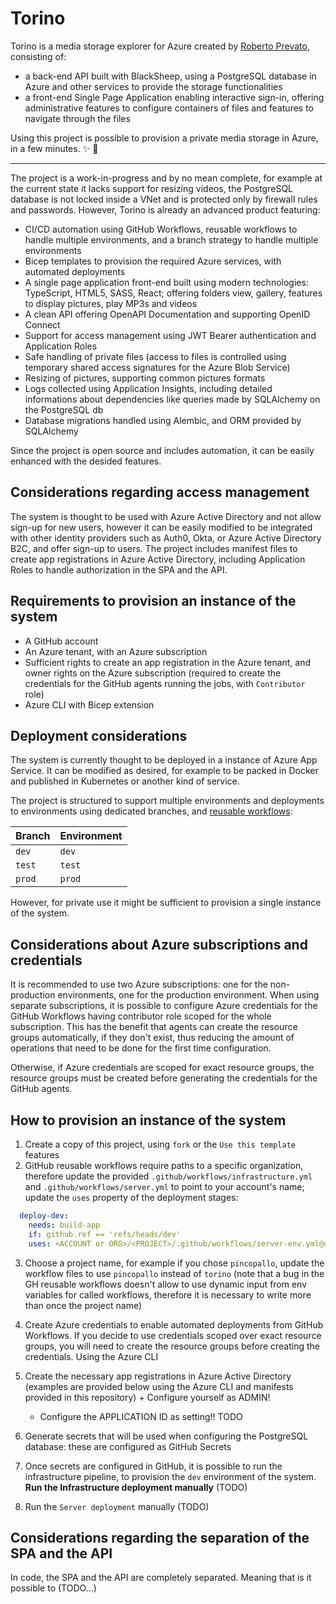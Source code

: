# Torino
Torino is a media storage explorer for Azure created by [Roberto Prevato](https://github.com/RobertoPrevato),
consisting of:

* a back-end API built with BlackSheep, using a PostgreSQL database in Azure
  and other services to provide the storage functionalities
* a front-end Single Page Application enabling interactive sign-in, offering
  administrative features to configure containers of files and features to
  navigate through the files

Using this project is possible to provision a private media storage in Azure,
in a few minutes. :sparkles: :cake:

---

The project is a work-in-progress and by no mean complete, for example at the
current state it lacks support for resizing videos, the PostgreSQL database is
not locked inside a VNet and is protected only by firewall rules and passwords.
However, Torino is already an advanced product featuring:

* CI/CD automation using GitHub Workflows, reusable workflows to handle
  multiple environments, and a branch strategy to handle multiple environments
* Bicep templates to provision the required Azure services, with automated
  deployments
* A single page application front-end built using modern technologies:
  TypeScript, HTML5, SASS, React; offering folders view, gallery, features to
  display pictures, play MP3s and videos
* A clean API offering OpenAPI Documentation and supporting OpenID Connect
* Support for access management using JWT Bearer authentication and Application
  Roles
* Safe handling of private files (access to files is controlled using temporary
  shared access signatures for the Azure Blob Service)
* Resizing of pictures, supporting common pictures formats
* Logs collected using Application Insights, including detailed informations
  about dependencies like queries made by SQLAlchemy on the PostgreSQL db
* Database migrations handled using Alembic, and ORM provided by SQLAlchemy

Since the project is open source and includes automation, it can be easily
enhanced with the desided features.

## Considerations regarding access management

The system is thought to be used with Azure Active Directory and not allow
sign-up for new users, however it can be easily modified to be integrated with
other identity providers such as Auth0, Okta, or Azure Active Directory B2C,
and offer sign-up to users. The project includes manifest files to create
app registrations in Azure Active Directory, including Application Roles to
handle authorization in the SPA and the API.

## Requirements to provision an instance of the system

* A GitHub account
* An Azure tenant, with an Azure subscription
* Sufficient rights to create an app registration in the Azure tenant, and
  owner rights on the Azure subscription (required to create the credentials
  for the GitHub agents running the jobs, with `Contributor` role)
* Azure CLI with Bicep extension

## Deployment considerations
The system is currently thought to be deployed in a instance of Azure App
Service. It can be modified as desired, for example to be packed in Docker and
published in Kubernetes or another kind of service.

The project is structured to support multiple environments and deployments to
environments using dedicated branches, and [reusable
workflows](https://docs.github.com/en/actions/learn-github-actions/reusing-workflows):

| Branch | Environment |
| ------ | ----------- |
| `dev`  | `dev`       |
| `test` | `test`      |
| `prod` | `prod`      |

However, for private use it might be sufficient to provision a single instance
of the system.

## Considerations about Azure subscriptions and credentials
It is recommended to use two Azure subscriptions: one for the non-production
environments, one for the production environment. When using separate
subscriptions, it is possible to configure Azure credentials for the GitHub
Workflows having contributor role scoped for the whole subscription. This has
the benefit that agents can create the resource groups automatically, if they
don't exist, thus reducing the amount of operations that need to be done for
the first time configuration.

Otherwise, if Azure credentials are scoped for exact resource groups, the
resource groups must be created before generating the credentials for the
GitHub agents.

## How to provision an instance of the system

1. Create a copy of this project, using `fork` or the `Use this template`
   features
2. GitHub reusable workflows require paths to a specific organization, therefore
   update the provided `.github/workflows/infrastructure.yml`
   and `.github/workflows/server.yml` to point to your account's name;
   update the `uses` property of the deployment stages:

```yaml
  deploy-dev:
    needs: build-app
    if: github.ref == 'refs/heads/dev'
    uses: <ACCOUNT or ORG>/<PROJECT>/.github/workflows/server-env.yml@dev
```

3. Choose a project name, for example if you chose `pincopallo`, update the
   workflow files to use `pincopallo` instead of `torino` (note that a bug in
   the GH reusable workflows doesn't allow to use dynamic input from env
   variables for called workflows, therefore it is necessary to write more than
   once the project name)

1. Create Azure credentials to enable automated deployments from GitHub Workflows.
   If you decide to use credentials scoped over exact resource groups, you will
   need to create the resource groups before creating the credentials.
   Using the Azure CLI

2. Create the necessary app registrations in Azure Active Directory (examples
   are provided below using the Azure CLI and manifests provided in this
   repository) + Configure yourself as ADMIN!
   + Configure the APPLICATION ID as setting!! TODO

3. Generate secrets that will be used when configuring the PostgreSQL database:
   these are configured as GitHub Secrets

4. Once secrets are configured in GitHub, it is possible to run the
   infrastructure pipeline, to provision the `dev` environment of the system.
   **Run the Infrastructure deployment manually** (TODO)

5. Run the `Server deployment` manually (TODO)


## Considerations regarding the separation of the SPA and the API
In code, the SPA and the API are completely separated. Meaning that is it
possible to (TODO...)
